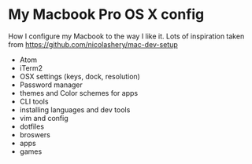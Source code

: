 # My Macbook Pro OS X config
How I configure my Macbook to the way I like it.
Lots of inspiration taken from https://github.com/nicolashery/mac-dev-setup

- Atom
- iTerm2
- OSX settings (keys, dock, resolution)
- Password manager
- themes and Color schemes for apps
- CLI tools
- installing languages and dev tools
- vim and config
- dotfiles
- broswers
- apps
- games
